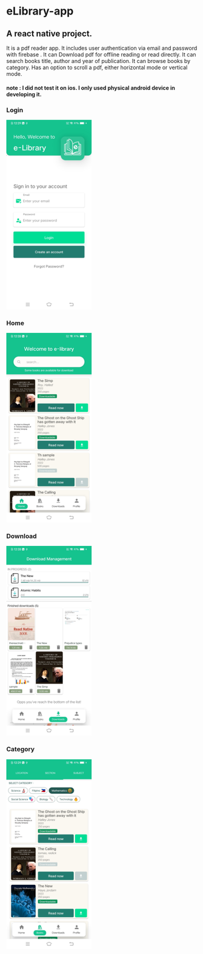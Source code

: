 # eLibrary-app
## A react native project.
It is a pdf reader app.
It includes user authentication via email and password with firebase .
It can Download pdf for offline reading or read directly.
It can search books title, author and year of publication.
It can browse books by category.
Has an option to scroll a pdf, either horizontal mode or vertical mode. 


#### note : I did not test it on ios. I only used physical android device in developing it.


### Login
<img src ="./eLibrary-app-screens/login.jpg" height="500"/>


### Home
<img src ="./eLibrary-app-screens/home.jpg" height="500"/>


### Download
<img src ="./eLibrary-app-screens/download.jpg" height="500"/>


### Category
<img src ="./eLibrary-app-screens/category.jpg" height="500"/>
